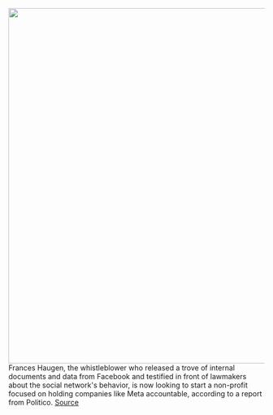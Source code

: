 <img src='https://cdn.vox-cdn.com/thumbor/bN6OkoMNtfE0qgC6ECoxSvqazjc=/0x0:4000x2667/1200x800/filters:focal(849x848:1489x1488)/cdn.vox-cdn.com/uploads/chorus_image/image/70995462/1385190368.0.jpg' width='700px' /><br/>
Frances Haugen, the whistleblower who released a trove of internal documents and data from Facebook and testified in front of lawmakers about the social network's behavior, is now looking to start a non-profit focused on holding companies like Meta accountable, according to a report from Politico.
<a href='https://www.theverge.com/2022/6/20/23175477/frances-haugen-facebook-whistleblower-nonprofit-beyond-the-screen-lawyers-researchers'> Source <a/>
